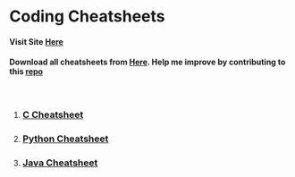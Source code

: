 # Coding Cheatsheets

#### Visit Site [Here](https://rohan-k14.github.io/coding-cheatsheets/)
#### Download all cheatsheets from [Here](). Help me improve by contributing to this [repo](https://github.com/rohan-k14/coding-cheatsheets)

<br>

1. ### [C Cheatsheet](c-cheatsheet.md)
2. ### [Python Cheatsheet](python-cheatsheet.md)
3. ### [Java Cheatsheet]()
